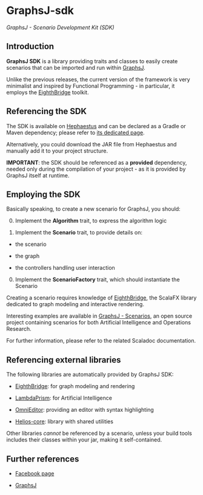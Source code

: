 # GraphsJ-sdk

*GraphsJ - Scenario Development Kit (SDK)*


## Introduction

**GraphsJ SDK** is a library providing traits and classes to easily create scenarios that can be imported and run within [GraphsJ](http://gianlucacosta.info/GraphsJ/).

Unlike the previous releases, the current version of the framework is very minimalist and inspired by Functional Programming - in particular, it employs the [EighthBridge](https://github.com/giancosta86/EighthBridge) toolkit.


## Referencing the SDK

The SDK is available on [Hephaestus](https://bintray.com/giancosta86/Hephaestus) and can be declared as a Gradle or Maven dependency; please refer to [its dedicated page](https://bintray.com/giancosta86/Hephaestus/GraphsJ-sdk).

Alternatively, you could download the JAR file from Hephaestus and manually add it to your project structure.

**IMPORTANT**: the SDK should be referenced as a **provided** dependency, needed only during the compilation of your project - as it is provided by GraphsJ itself at runtime.


## Employing the SDK

Basically speaking, to create a new scenario for GraphsJ, you should:

0. Implement the **Algorithm** trait, to express the algorithm logic

0. Implement the **Scenario** trait, to provide details on:
  * the scenario

  * the graph

  * the controllers handling user interaction

0. Implement the **ScenarioFactory** trait, which should instantiate the Scenario

Creating a scenario requires knowledge of [EighthBridge](https://github.com/giancosta86/EighthBridge), the ScalaFX library dedicated to graph modeling and interactive rendering.


Interesting examples are available in [GraphsJ - Scenarios](https://bintray.com/giancosta86/Hephaestus/GraphsJ-scenarios), an open source project containing scenarios for both Artificial Intelligence and Operations Research.

For further information, please refer to the related Scaladoc documentation.


## Referencing external libraries

The following libraries are automatically provided by GraphsJ SDK:

* [EighthBridge](https://github.com/giancosta86/EighthBridge): for graph modeling and rendering

* [LambdaPrism](https://github.com/giancosta86/LambdaPrism): for Artificial Intelligence

* [OmniEditor](https://github.com/giancosta86/OmniEditor): providing an editor with syntax highlighting

* [Helios-core](https://github.com/giancosta86/Helios-core): library with shared utilities


Other libraries *cannot* be referenced by a scenario, unless your build tools includes their classes within your jar, making it self-contained.


## Further references

* [Facebook page](https://www.facebook.com/graphsj)

* [GraphsJ](https://github.com/giancosta86/GraphsJ)
